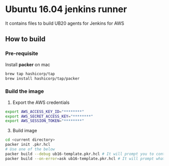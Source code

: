 # Ubuntu 16.04 jenkins runner

It contains files to build UB20 agents for Jenkins for AWS

## How to build

### Pre-requisite

Install **packer** on mac

```bash
brew tap hashicorp/tap
brew install hashicorp/tap/packer
```

### Build the image

1. Export the AWS credentials

```bash
export AWS_ACCESS_KEY_ID="********"
export AWS_SECRET_ACCESS_KEY="********"
export AWS_SESSION_TOKEN="********"
```

3. Build image

```bash
cd <current directory>
packer init .pkr.hcl
# Use one of the below
packer build --debug ub16-template.pkr.hcl # It will prompt you to continue after each step,also it will save initial keys on the system
packer build --on-error=ask ub16-template.pkr.hcl # It will prompt what to do in case of error
```

